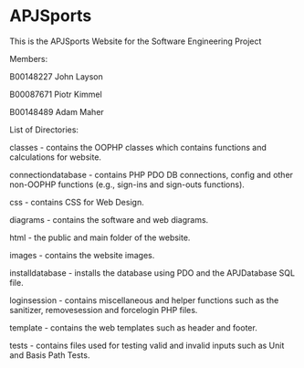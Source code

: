 # APJSports
 This is the APJSports Website for the Software Engineering Project

Members:

B00148227 John Layson

B00087671 Piotr Kimmel

B00148489 Adam Maher

List of Directories:

classes - contains the OOPHP classes which contains functions and calculations for website.

connectiondatabase - contains PHP PDO DB connections, config and other non-OOPHP functions (e.g., sign-ins and sign-outs functions).

css - contains CSS for Web Design.

diagrams - contains the software and web diagrams.

html - the public and main folder of the website.

images - contains the website images.

installdatabase - installs the database using PDO and the APJDatabase SQL file.

loginsession - contains miscellaneous and helper functions such as the sanitizer, removesession and forcelogin PHP files.

template - contains the web templates such as header and footer.

tests - contains files used for testing valid and invalid inputs such as Unit and Basis Path Tests.





